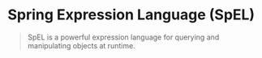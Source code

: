# Spring Expression Language (SpEL)

> SpEL is a powerful expression language for querying and manipulating objects at runtime.